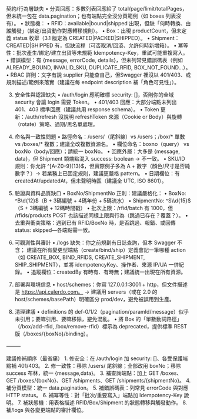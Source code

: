 契約/行為層缺失
	•	分頁回應：多數列表回應給了 total/page/limit/totalPages，但未統一包在 data.pagination；也有端點完全沒分頁範例（如 boxes 列表沒有）。
	•	狀態機：
	•	RFID：available|bound|shipped 出現，但缺「何時轉換、由誰觸發」（綁定/出貨動作對應轉移規則）。
	•	Box：出現 productCount，但未定義 status 枚舉（3.1 版定為 CREATED|PACKED|SHIPPED）。
	•	Shipment：CREATED|SHIPPED 有，但缺流程（可否取消/回滾、允許何時新增箱）。
	•	冪等性：批次產生/綁定/建立出貨等未規範 Idempotency-Key，重試可能重複寫入。
	•	錯誤模型：有 {message, errorCode, details}，但未列常見錯誤碼表（例如 ALREADY_BOUND, INVALID_SKU, DUPLICATE_RFID, BOX_NOT_FOUND…）。
	•	RBAC 詳則：文字有說 supplier 只能查自己，但Swagger 裡沒以 401/403、或規則描述/範例來落實（建議在每 endpoint description 補「角色可見性」）。

3) 安全性與認證缺失
	•	/auth/login 應明確標 security: []，否則你的全域 security 會讓 login 需要 Token。
	•	401/403 回應：大部分端點未列出 401、403 標準回應（建議共用 response schema）。
	•	Token 更新：/auth/refresh 沒說明 refreshToken 來源（Cookie or Body）與旋轉（rotate）策略、過期/黑名單處理。

4) 命名與一致性問題
	•	路徑命名：/users/（尾斜線）vs /users；/box/* 單數 vs /boxes/* 複數；建議全改複數資源名。
	•	欄位命名：boxno（query） vs boxNo（body/回應）；請統一 boxNo。
	•	回應外層：大多是 {message, data}，但 Shipment 類端點混入 success: boolean → 不一致。
	•	SKU/ID 規則：你允許 ^[A-Z0-9]{13}$，但實際例子多為 A + 數字（顏色/尺寸是否純數字？）→ 若業務上已固定規則，建議更嚴格 pattern。
	•	日期欄位：有 createdAt/updatedAt，但未聲明時區（建議全 UTC, ISO 8601）。

5) 驗證與資料品質缺口
	•	BoxNo/ShipmentNo 正則：建議嚴格化：
	•	BoxNo: ^B\\d{12}$（B + 3碼編號 + 4碼年份 + 5碼流水）
	•	ShipmentNo: ^S\\d{15}$（S + 3碼編號 + 12碼時間戳）
	•	批次上限：/rfid/batch 有 1000，但 /rfids/products POST 也該描述同樣上限與行為（跳過已存在？覆蓋？）。
	•	去重與衝突策略：遇到已有 RFID/BoxNo 時，是否跳過、報錯、或回傳 status: skipped—各端點需一致。

6) 可觀測性與審計
	•	/logs 缺失：你之前規劃有日誌查詢，但本 Swagger 不含；
建議在所有變更型端點（create/bind/ship）定義會記一筆哪種 action（如 CREATE_BOX, BIND_RFIDS, CREATE_SHIPMENT, SHIP_SHIPMENT），並將 idempotencyKey、操作者、來源 IP/UA 一併紀錄。
	•	追蹤欄位：createdBy 有時有、有時無；建議統一出現在所有資源。

7) 部署與環境信息
	•	host/schemes：你寫 127.0.0.1:3001 + http，但文件描述是 https://api.calerdo.com。
→ 建議用 servers（或在 2.0 的 host/schemes/basePath）明確區分 prod/dev，避免被誤用到生產。

8) 清理建議
	•	definitions 的 def-0/1/2（pagination/paramId/message）似乎未引用；要嘛引用、要嘛移除，避免混亂。
	•	將 Box 的「單數動詞路徑」（/box/add-rfid, /box/remove-rfid）標示為 deprecated，提供標準 REST 版（/boxes/{boxNo}/binding）。

⸻

建議修補順序（最省痛）
	1.	修安全：在 /auth/login 加 security: []、各受保護端點補 401/403。
	2.	修一致性：移除 /users/ 尾斜線；全部改用 boxNo；移除 success 布林，統一 {message,data}。
	3.	補查詢端點：加上 GET /boxes、GET /boxes/{boxNo}、GET /shipments、GET /shipments/{shipmentNo}。
	4.	補分頁模型：統一 data.pagination。
	5.	補錯誤碼表：列常見 errorCode 與對應 HTTP status。
	6.	補冪等性：對「批次/重要寫入」端點加 Idempotency-Key 說明。
	7.	補狀態機：用表格描述 RFID/Box/Shipment 的狀態轉移與觸發動作。
	8.	補/logs 與各變更端點的審計欄位。
